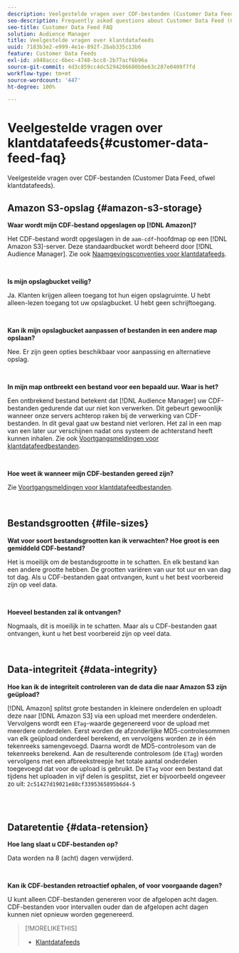 ```yaml
---
description: Veelgestelde vragen over CDF-bestanden (Customer Data Feed, ofwel klantdatafeeds).
seo-description: Frequently asked questions about Customer Data Feed (CDF) files.
seo-title: Customer Data Feed FAQ
solution: Audience Manager
title: Veelgestelde vragen over klantdatafeeds
uuid: 7183b3e2-e999-4e1e-892f-2bab335c13b6
feature: Customer Data Feeds
exl-id: a948accc-6bec-4748-bcc8-2b77acf6b96a
source-git-commit: 4d3c859cc4dc5294286680b0e63c287e0409f7fd
workflow-type: tm+mt
source-wordcount: '447'
ht-degree: 100%

---
```


# Veelgestelde vragen over klantdatafeeds{#customer-data-feed-faq}

Veelgestelde vragen over CDF-bestanden (Customer Data Feed, ofwel klantdatafeeds).

## Amazon S3-opslag {#amazon-s3-storage}

**Waar wordt mijn CDF-bestand opgeslagen op [!DNL Amazon]?**

Het CDF-bestand wordt opgeslagen in de `aam-cdf`-hoofdmap op een [!DNL Amazon S3]-server. Deze standaardbucket wordt beheerd door [!DNL Audience Manager]. Zie ook [Naamgevingsconventies voor klantdatafeeds](../features/cdf-files.md#cdf-naming-conventions).

<br>

**Is mijn opslagbucket veilig?**

Ja. Klanten krijgen alleen toegang tot hun eigen opslagruimte. U hebt alleen-lezen toegang tot uw opslagbucket. U hebt geen schrijftoegang.

<br>

**Kan ik mijn opslagbucket aanpassen of bestanden in een andere map opslaan?**

Nee. Er zijn geen opties beschikbaar voor aanpassing en alternatieve opslag.

<br>

**In mijn map ontbreekt een bestand voor een bepaald uur. Waar is het?**

Een ontbrekend bestand betekent dat [!DNL Audience Manager] uw CDF-bestanden gedurende dat uur niet kon verwerken. Dit gebeurt gewoonlijk wanneer onze servers achterop raken bij de verwerking van CDF-bestanden. In dit geval gaat uw bestand niet verloren. Het zal in een map van een later uur verschijnen nadat ons systeem de achterstand heeft kunnen inhalen. Zie ook [Voortgangsmeldingen voor klantdatafeedbestanden](../features/cdf-files.md#cdf-file-processing-notifications).

<br>

**Hoe weet ik wanneer mijn CDF-bestanden gereed zijn?**

Zie [Voortgangsmeldingen voor klantdatafeedbestanden](../features/cdf-files.md#cdf-file-processing-notifications).

<br>

## Bestandsgrootten {#file-sizes}

**Wat voor soort bestandsgrootten kan ik verwachten? Hoe groot is een gemiddeld CDF-bestand?**

Het is moeilijk om de bestandsgrootte in te schatten. En elk bestand kan een andere grootte hebben. De grootten variëren van uur tot uur en van dag tot dag. Als u CDF-bestanden gaat ontvangen, kunt u het best voorbereid zijn op veel data.

<br>

**Hoeveel bestanden zal ik ontvangen?**

Nogmaals, dit is moeilijk in te schatten. Maar als u CDF-bestanden gaat ontvangen, kunt u het best voorbereid zijn op veel data.

<br>

## Data-integriteit {#data-integrity}

**Hoe kan ik de integriteit controleren van de data die naar Amazon S3 zijn geüpload?**

[!DNL Amazon] splitst grote bestanden in kleinere onderdelen en uploadt deze naar [!DNL Amazon S3] via een upload met meerdere onderdelen. Vervolgens wordt een `ETag`-waarde gegenereerd voor de upload met meerdere onderdelen. Eerst worden de afzonderlijke MD5-controlesommen van elk geüpload onderdeel berekend, en vervolgens worden ze in één tekenreeks samengevoegd. Daarna wordt de MD5-controlesom van de tekenreeks berekend. Aan de resulterende controlesom (de `ETag`) worden vervolgens met een afbreekstreepje het totale aantal onderdelen toegevoegd dat voor de upload is gebruikt. De `ETag` voor een bestand dat tijdens het uploaden in vijf delen is gesplitst, ziet er bijvoorbeeld ongeveer zo uit: `2c51427d19021e88cf3395365895b6d4-5`

<br> 

## Dataretentie {#data-retension}

**Hoe lang slaat u CDF-bestanden op?**

Data worden na 8 (acht) dagen verwijderd.

<br>

**Kan ik CDF-bestanden retroactief ophalen, of voor voorgaande dagen?**

U kunt alleen CDF-bestanden genereren voor de afgelopen acht dagen. CDF-bestanden voor intervallen ouder dan de afgelopen acht dagen kunnen niet opnieuw worden gegenereerd.

>[!MORELIKETHIS]
>
>* [Klantdatafeeds](../features/cdf-files.md)

